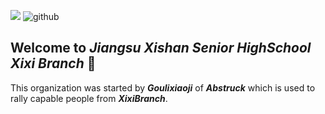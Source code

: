![](https://komarev.com/ghpvc/?username=JiangsuXishanSeniorHighSchoolXixiBranch&color=2ae817) ![github]
## Welcome to *_Jiangsu Xishan Senior HighSchool Xixi Branch_* 👋

This organization was started by **_Goulixiaoji_** of **_Abstruck_** which is used to rally capable people from **_XixiBranch_**.

[github]:https://img.shields.io/github/followers/JiangsuXishanSeniorHighSchoolXixiBranch?label=Follow&style=social
